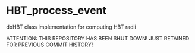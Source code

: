 # HBT_process_event
doHBT class implementation for computing HBT radii


ATTENTION: THIS REPOSITORY HAS BEEN SHUT DOWN!  JUST RETAINED FOR PREVIOUS COMMIT HISTORY!
